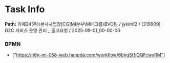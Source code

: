 # Task Info

**Path:** 카페24(주)\본사사업장\[CG]MI본부\MIH그룹\BVO팀 / jykim12 / [319909] D2C 서비스 운영 관리 _ 출고요청 / 2025-09-01_00-00-00

### BPMN
- ["https://n8n-mi-058-web.hanpda.com/workflow/6bhgSt1jQQFcwxRM"]

